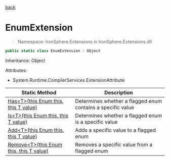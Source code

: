 ﻿[back](/IronSphere.Extensions/types)

# EnumExtension

> Namespace: IronSphere.Extensions in  IronSphere.Extensions.dll



```csharp
public static class EnumExtension : Object
```
Inheritance: Object



Attributes:
        
* System.Runtime.CompilerServices.ExtensionAttribute




| Static Method | Description |
| --- | --- |
| [Has&lt;T&gt;(this Enum this, this T value)](EnumExtension_Has-T-(Enum,T)) | Determines whether a flagged enum contains a specific value |
| [Is&lt;T&gt;(this Enum this, this T value)](EnumExtension_Is-T-(Enum,T)) | Determines whether a flagged enum is a specific value |
| [Add&lt;T&gt;(this Enum this, this T value)](EnumExtension_Add-T-(Enum,T)) | Adds a specific value to a flagged enum |
| [Remove&lt;T&gt;(this Enum this, this T value)](EnumExtension_Remove-T-(Enum,T)) | Removes a specific value from a flagged enum |
